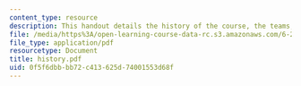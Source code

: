 ```yaml
---
content_type: resource
description: This handout details the history of the course, the teams, and the organizers.
file: /media/https%3A/open-learning-course-data-rc.s3.amazonaws.com/6-270-autonomous-robot-design-competition-january-iap-2005/0f5f6dbbbb72c413625d74001553d68f_history.pdf
file_type: application/pdf
resourcetype: Document
title: history.pdf
uid: 0f5f6dbb-bb72-c413-625d-74001553d68f
---
```

